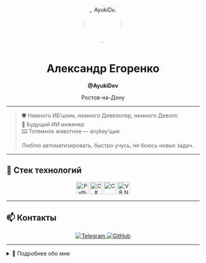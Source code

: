<div align="center">

<img src="https://i.ibb.co/7JVHYpL4/1.png" width="96" alt="AyukiDev" style="border-radius:50%;margin-bottom:12px;"/>

# Александр Егоренко

**@AyukiDev**

Ростов-на-Дону

</div>

---

> 🛡️ Немного ИБ’шник, немного Девелопер, немного Девопс  
> 🤖 Будущий ИИ инженер  
> ⌨️ Тотемное животное — anykey’щик  
>  
> Люблю автоматизировать, быстро учусь, не боюсь новых задач.

---

## 🚀 Стек технологий

<p align="center">
  <img src="https://cdn.jsdelivr.net/gh/devicons/devicon/icons/python/python-original.svg" width="32" title="Python"/>
  <img src="https://cdn.jsdelivr.net/gh/devicons/devicon/icons/csharp/csharp-original.svg" width="32" title="C#"/>
  <img src="https://cdn.jsdelivr.net/gh/devicons/devicon/icons/c/c-original.svg" width="32" title="C"/>
  <img src="https://upload.wikimedia.org/wikipedia/commons/4/40/VB.NET_Logo.svg" width="32" title="VB.NET"/>
</p>

---

## 📫 Контакты

<p align="center">
  <a href="https://t.me/dontworrysoul">
    <img src="https://img.shields.io/badge/Telegram-229ED9?style=for-the-badge&logo=telegram&logoColor=white" alt="Telegram">
  </a>
  <a href="https://github.com/ayukistudio">
    <img src="https://img.shields.io/badge/GitHub-ayukistudio-23272f?style=for-the-badge&logo=github&logoColor=white" alt="GitHub">
  </a>
</p>

---

<details>
  <summary>🌱 Подробнее обо мне</summary>
  <br>
  <ul>
    <li>🔭 Изучаю ИИ, ML, DevOps</li>
    <li>🌱 Люблю автоматизацию и чистый код</li>
    <li>💬 Открыт к новым знакомствам и задачам</li>
    <li>🎯 Хочу делать мир лучше с помощью технологий</li>
  </ul>
</details>
